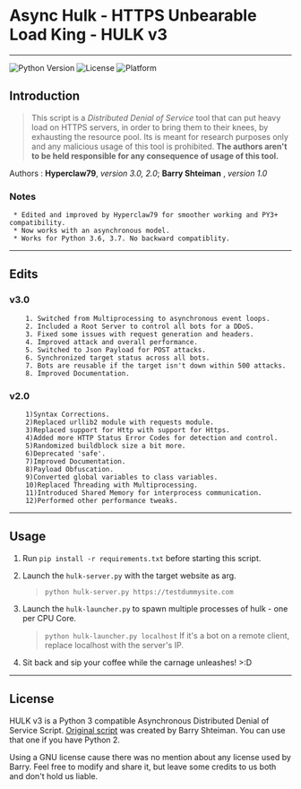 # Async Hulk - HTTPS Unbearable Load King - HULK v3
-----------------------------------------------------------------------------------------------
![Python Version](https://img.shields.io/badge/python-3.6%20%7C%203.7-blue?style=for-the-badge)
![License](https://img.shields.io/badge/License-GNU-green?style=for-the-badge)
![Platform](https://img.shields.io/badge/platform-Windows--10-lightgrey?style=for-the-badge)


## Introduction

 > This script is a *Distributed Denial of Service* tool that can put heavy load on HTTPS servers,
 > in order to bring them to their knees, by exhausting the resource pool.
 > Its is meant for research purposes only and any malicious usage of this tool is prohibited.
 > **The authors aren't to be held responsible for any consequence of usage of this tool.**

 Authors : **Hyperclaw79**, *version 3.0, 2.0*; **Barry Shteiman** , *version 1.0*

 ### Notes
     * Edited and improved by Hyperclaw79 for smoother working and PY3+ compatibility.
     * Now works with an asynchronous model.
     * Works for Python 3.6, 3.7. No backward compatiblity.
 
-----------------------------------------------------------------------------------------------

## Edits
### v3.0
        1. Switched from Multiprocessing to asynchronous event loops.
        2. Included a Root Server to control all bots for a DDoS.
        3. Fixed some issues with request generation and headers.
        4. Improved attack and overall performance.
        5. Switched to Json Payload for POST attacks.
        6. Synchronized target status across all bots.
        7. Bots are reusable if the target isn't down within 500 attacks.
        8. Improved Documentation.
### v2.0
        1)Syntax Corrections.
        2)Replaced urllib2 module with requests module.
        3)Replaced support for Http with support for Https.
        4)Added more HTTP Status Error Codes for detection and control.
        5)Randomized buildblock size a bit more.
        6)Deprecated 'safe'.
        7)Improved Documentation.
        8)Payload Obfuscation.
        9)Converted global variables to class variables.
        10)Replaced Threading with Multiprocessing.
        11)Introduced Shared Memory for interprocess communication. 
        12)Performed other performance tweaks.

-------------------------------------------------------------------------------------------------
## Usage

1.  Run `pip install -r requirements.txt` before starting this script.

2.  Launch the `hulk-server.py` with the target website as arg.
    > `python hulk-server.py https://testdummysite.com`

3.  Launch the `hulk-launcher.py` to spawn multiple processes of hulk - one per CPU Core.
    > `python hulk-launcher.py localhost`
    > If it's a bot on a remote client, replace localhost with the server's IP.

4.  Sit back and sip your coffee while the carnage unleashes! >:D
-------------------------------------------------------------------------------------------------

## License

HULK v3 is a Python 3 compatible Asynchronous Distributed Denial of Service Script.
[Original script](http://www.sectorix.com/2012/05/17/hulk-web-server-dos-tool/) was created by Barry Shteiman.
You can use that one if you have Python 2.

Using a GNU license cause there was no mention about any license used by Barry.
Feel free to modify and share it, but leave some credits to us both and don't hold us liable.
